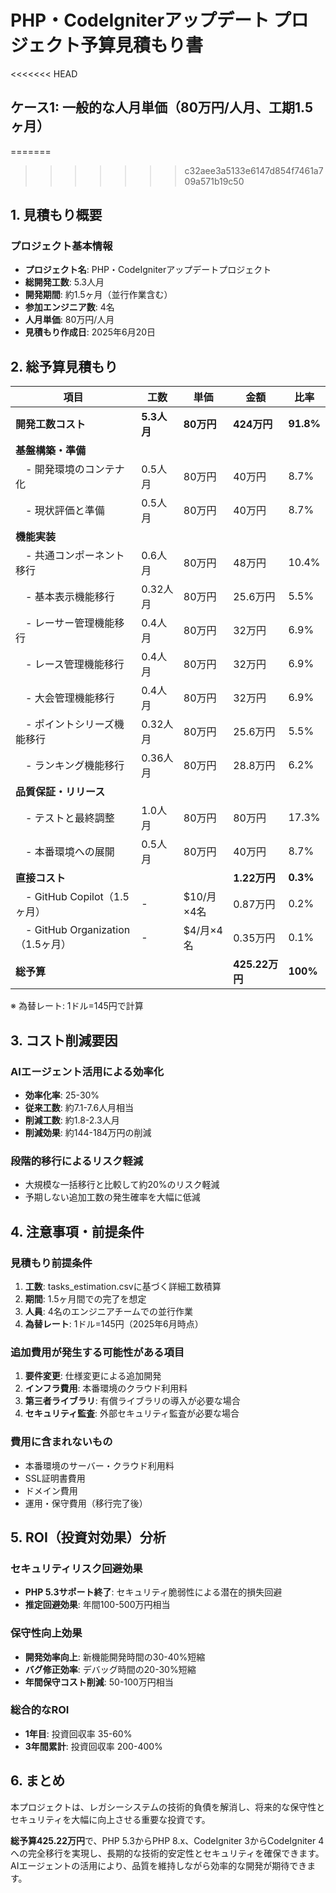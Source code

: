 # PHP・CodeIgniterアップデート プロジェクト予算見積もり書
<<<<<<< HEAD
## ケース1: 一般的な人月単価（80万円/人月、工期1.5ヶ月）
=======
>>>>>>> c32aee3a5133e6147d854f7461a709a571b19c50

## 1. 見積もり概要

### プロジェクト基本情報
- **プロジェクト名**: PHP・CodeIgniterアップデートプロジェクト
- **総開発工数**: 5.3人月
- **開発期間**: 約1.5ヶ月（並行作業含む）
- **参加エンジニア数**: 4名
- **人月単価**: 80万円/人月
- **見積もり作成日**: 2025年6月20日

## 2. 総予算見積もり

| 項目 | 工数 | 単価 | 金額 | 比率 |
|------|------|------|------|------|
| **開発工数コスト** | **5.3人月** | **80万円** | **424万円** | **91.8%** |
| **基盤構築・準備** | | | | |
| 　- 開発環境のコンテナ化 | 0.5人月 | 80万円 | 40万円 | 8.7% |
| 　- 現状評価と準備 | 0.5人月 | 80万円 | 40万円 | 8.7% |
| **機能実装** | | | | |
| 　- 共通コンポーネント移行 | 0.6人月 | 80万円 | 48万円 | 10.4% |
| 　- 基本表示機能移行 | 0.32人月 | 80万円 | 25.6万円 | 5.5% |
| 　- レーサー管理機能移行 | 0.4人月 | 80万円 | 32万円 | 6.9% |
| 　- レース管理機能移行 | 0.4人月 | 80万円 | 32万円 | 6.9% |
| 　- 大会管理機能移行 | 0.4人月 | 80万円 | 32万円 | 6.9% |
| 　- ポイントシリーズ機能移行 | 0.32人月 | 80万円 | 25.6万円 | 5.5% |
| 　- ランキング機能移行 | 0.36人月 | 80万円 | 28.8万円 | 6.2% |
| **品質保証・リリース** | | | | |
| 　- テストと最終調整 | 1.0人月 | 80万円 | 80万円 | 17.3% |
| 　- 本番環境への展開 | 0.5人月 | 80万円 | 40万円 | 8.7% |
| **直接コスト** | | | **1.22万円** | **0.3%** |
| 　- GitHub Copilot（1.5ヶ月） | - | $10/月×4名 | 0.87万円 | 0.2% |
| 　- GitHub Organization（1.5ヶ月） | - | $4/月×4名 | 0.35万円 | 0.1% |
| **総予算** | | | **425.22万円** | **100%** |

※ 為替レート: 1ドル=145円で計算

## 3. コスト削減要因

### AIエージェント活用による効率化
- **効率化率**: 25-30%
- **従来工数**: 約7.1-7.6人月相当
- **削減工数**: 約1.8-2.3人月
- **削減効果**: 約144-184万円の削減

### 段階的移行によるリスク軽減
- 大規模な一括移行と比較して約20%のリスク軽減
- 予期しない追加工数の発生確率を大幅に低減

## 4. 注意事項・前提条件

### 見積もり前提条件
1. **工数**: tasks_estimation.csvに基づく詳細工数積算
2. **期間**: 1.5ヶ月間での完了を想定
3. **人員**: 4名のエンジニアチームでの並行作業
4. **為替レート**: 1ドル=145円（2025年6月時点）

### 追加費用が発生する可能性がある項目
1. **要件変更**: 仕様変更による追加開発
2. **インフラ費用**: 本番環境のクラウド利用料
3. **第三者ライブラリ**: 有償ライブラリの導入が必要な場合
4. **セキュリティ監査**: 外部セキュリティ監査が必要な場合

### 費用に含まれないもの
- 本番環境のサーバー・クラウド利用料
- SSL証明書費用
- ドメイン費用
- 運用・保守費用（移行完了後）

## 5. ROI（投資対効果）分析

### セキュリティリスク回避効果
- **PHP 5.3サポート終了**: セキュリティ脆弱性による潜在的損失回避
- **推定回避効果**: 年間100-500万円相当

### 保守性向上効果
- **開発効率向上**: 新機能開発時間の30-40%短縮
- **バグ修正効率**: デバッグ時間の20-30%短縮
- **年間保守コスト削減**: 50-100万円相当

### 総合的なROI
- **1年目**: 投資回収率 35-60%
- **3年間累計**: 投資回収率 200-400%

## 6. まとめ

本プロジェクトは、レガシーシステムの技術的負債を解消し、将来的な保守性とセキュリティを大幅に向上させる重要な投資です。

**総予算425.22万円**で、PHP 5.3からPHP 8.x、CodeIgniter 3からCodeIgniter 4への完全移行を実現し、長期的な技術的安定性とセキュリティを確保できます。AIエージェントの活用により、品質を維持しながら効率的な開発が期待できます。
